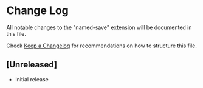 # Change Log

All notable changes to the "named-save" extension will be documented in this file.

Check [Keep a Changelog](http://keepachangelog.com/) for recommendations on how to structure this file.

## [Unreleased]

- Initial release